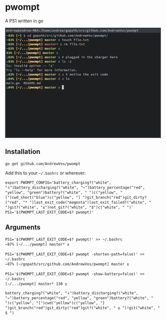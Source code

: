 # pwompt

A PS1 written in go

![screenshot](https://github.com/AndrewVos/pwompt/raw/master/screenshot.png)

## Installation

```
go get github.com/AndrewVos/pwompt
```

Add this to your `~/.bashrc` or wherever:
```
export PWOMPT_CONFIG='battery_charging?("white", "⏚")battery_discharging?("white", "⌁")battery_percentage("red", "yellow", "green")battery?("white", " ")c("yellow", "[")cwd_short("blue")c("yellow", "] ")git_branch("red")git_dirty?("red", "* ")last_exit_code("magenta")last_exit_failed?("white", " ")git?("white", "±")not_git?("white", "$")c("white", " ")'
PS1='$(PWOMPT_LAST_EXIT_CODE=$? pwompt)'
```

## Arguments

```
PS1='$(PWOMPT_LAST_EXIT_CODE=$? pwompt)' >> ~/.bashrc
⌁87% [~/.../pwompt] master* ± 

PS1='$(PWOMPT_LAST_EXIT_CODE=$? pwompt -shorten-path=false)' >> ~/.bashrc
⌁87% [~/gopath/src/github.com/AndrewVos/pwompt] master ± 

PS1='$(PWOMPT_LAST_EXIT_CODE=$? pwompt -show-battery=false)' >> ~/.bashrc
[~/.../pwompt] master* 130 ± 
```

```
battery_charging?("white", "⏚")battery_discharging?("white", "⌁")battery_percentage("red", "yellow", "green")battery?("white", " ")c("yellow", "[")cwd("yellow")c("yellow", "] ")git_branch("red")git_dirty("red")git?("white", " ± ")!git("white", " $ ")
```
